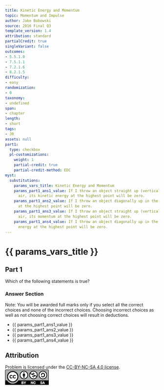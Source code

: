 ```yaml
---
title: Kinetic Energy and Momentum
topic: Momentum and Impulse
author: Jake Bobowski
source: 2016 Final Q3
template_version: 1.4
attribution: standard
partialCredit: true
singleVariant: false
outcomes:
- 5.5.1.0
- 7.5.1.1
- 7.2.1.6
- 8.2.1.5
difficulty:
- easy
randomization:
- 0
taxonomy:
- undefined
span:
- chapter
length:
- short
tags:
- JR
assets: null
part1:
  type: checkbox
  pl-customizations:
    weight: 1
    partial-credit: true
    partial-credit-method: EDC
myst:
  substitutions:
    params_vars_title: Kinetic Energy and Momentum
    params_part1_ans1_value: If I throw an object straight up (vertically) in the
      air, its kinetic energy at the highest point will be zero.
    params_part1_ans2_value: If I throw an object diagonally up in the air, its momentum
      at the highest point will be zero.
    params_part1_ans3_value: If I throw an object straight up (vertically) in the
      air, its momentum at the highest point will be zero.
    params_part1_ans4_value: If I throw an object diagonally up in the air, its kinetic
      energy at the highest point will be zero.
---
```

# {{ params_vars_title }}

## Part 1

Which of the following statements is true?

### Answer Section

Note: You will be awarded full marks only if you select all the correct choices and none of the incorrect choices. Choosing incorrect choices as well as not choosing correct choices will result in deductions.

- {{ params_part1_ans1_value }}
- {{ params_part1_ans2_value }}
- {{ params_part1_ans3_value }}
- {{ params_part1_ans4_value }}

## Attribution

Problem is licensed under the [CC-BY-NC-SA 4.0 license](https://creativecommons.org/licenses/by-nc-sa/4.0/).<br> ![The Creative Commons 4.0 license requiring attribution-BY, non-commercial-NC, and share-alike-SA license.](https://raw.githubusercontent.com/firasm/bits/master/by-nc-sa.png)
